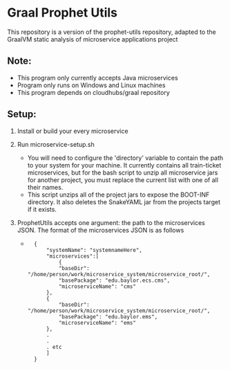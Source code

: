 # Graal Prophet Utils

This repository is a version of the prophet-utils repository, adapted to the GraalVM static analysis of microservice applications project

## Note:
- This program only currently accepts Java microservices
- Program only runs on Windows and Linux machines
- This program depends on cloudhubs/graal repository

## Setup:
1. Install or build your every microservice
2. Run microservice-setup.sh
    - You will need to configure the 'directory' variable to contain the path to your system for your machine. It currently contains all train-ticket microservices, but for the bash script to unzip all microservice jars for another project, you must replace the current list with one of all their names.
    - This script unzips all of the project jars to expose the BOOT-INF directory. It also deletes the SnakeYAML jar from the projects target if it exists.

3. ProphetUtils accepts one argument: the path to the microservices JSON. The format of the microservices JSON is as follows
    - ```
        {
            "systemName": "systemnameHere",
            "microservices":[
                {
                "baseDir": "/home/person/work/microservice_system/microservice_root/",
                "basePackage": "edu.baylor.ecs.cms",
                "microserviceName": "cms"
            },
            {
                "baseDir": "/home/person/work/microservice_system/microservice_root/",
                "basePackage": "edu.baylor.ems",
                "microserviceName": "ems"
            },
            .
            .
            . etc
            ]
        }
        ```


